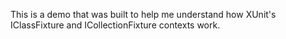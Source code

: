 This is a demo that was built to help me understand how XUnit's IClassFixture and ICollectionFixture contexts work.
